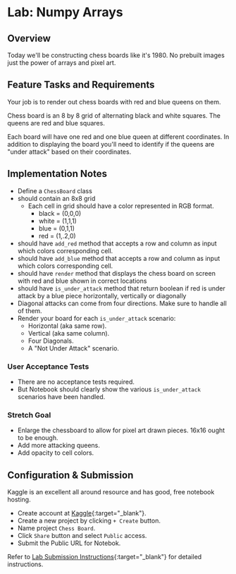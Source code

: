 # Lab: Numpy Arrays

## Overview

Today we'll be constructing chess boards like it's 1980. No prebuilt images just the power of arrays and pixel art.

## Feature Tasks and Requirements

Your job is to render out chess boards with red and blue queens on them.

Chess board is an 8 by 8 grid of alternating black and white squares. The queens are red and blue squares.

Each board will have one red and one blue queen at different coordinates. In addition to displaying the board you'll need to identify if the queens are "under attack" based on their coordinates.

## Implementation Notes

- Define a `ChessBoard` class
- should contain an 8x8 grid
  - Each cell in grid should have a color represented in RGB format.
    - black = (0,0,0)
    - white = (1,1,1)
    - blue = (0,1,1)
    - red = (1,.2,0)
- should have `add_red` method that accepts a row and column as input which colors corresponding cell.
- should have `add_blue` method that accepts a row and column as input which colors corresponding cell.
- should have `render` method that displays the chess board on screen with red and blue shown in correct locations
- should have `is_under_attack` method that return boolean if red is under attack by a blue piece horizontally, vertically or diagonally
- Diagonal attacks can come from four directions. Make sure to handle all of them.
- Render your board for each `is_under_attack` scenario:
  - Horizontal (aka same row).
  - Vertical (aka same column).
  - Four Diagonals.
  - A "Not Under Attack" scenario.

### User Acceptance Tests

- There are no acceptance tests required.
- But Notebook should clearly show the various `is_under_attack` scenarios have been handled.

### Stretch Goal

- Enlarge the chessboard to allow for pixel art drawn pieces. 16x16 ought to be enough.
- Add more attacking queens.
- Add opacity to cell colors.

## Configuration & Submission

Kaggle is an excellent all around resource and has good, free notebook hosting.

- Create account at [Kaggle](https://www.kaggle.com/){:target="_blank"}.
- Create a new project by clicking `+ Create` button.
- Name project `Chess Board`.
- Click `Share` button and select `Public` access.
- Submit the Public URL for Notebok.

Refer to [Lab Submission Instructions](../../../reference/submission-instructions/labs/){:target="_blank"} for detailed instructions.
